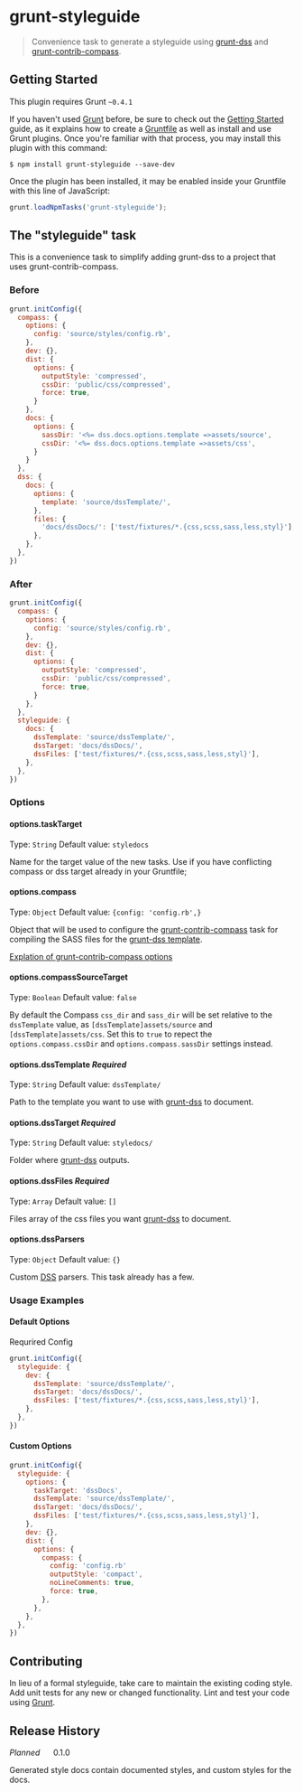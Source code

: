 # grunt-styleguide

> Convenience task to generate a styleguide using [grunt-dss](https://github.com/darcyclarke/grunt-dss) and [grunt-contrib-compass](https://github.com/gruntjs/grunt-contrib-compass/).

## Getting Started
This plugin requires Grunt `~0.4.1`

If you haven't used [Grunt](http://gruntjs.com/) before, be sure to check out the [Getting Started](http://gruntjs.com/getting-started) guide, as it explains how to create a [Gruntfile](http://gruntjs.com/sample-gruntfile) as well as install and use Grunt plugins. Once you're familiar with that process, you may install this plugin with this command:

```shell
$ npm install grunt-styleguide --save-dev
```

Once the plugin has been installed, it may be enabled inside your Gruntfile with this line of JavaScript:

```js
grunt.loadNpmTasks('grunt-styleguide');
```

## The "styleguide" task

This is a convenience task to simplify adding grunt-dss to a project that uses grunt-contrib-compass.

### Before

```js
grunt.initConfig({
  compass: {
    options: {
      config: 'source/styles/config.rb',
    },
    dev: {},
    dist: {
      options: {
        outputStyle: 'compressed',
        cssDir: 'public/css/compressed',
        force: true,
      }
    },
    docs: {
      options: {
        sassDir: '<%= dss.docs.options.template =>assets/source',
        cssDir: '<%= dss.docs.options.template =>assets/css',
      }
    }
  },
  dss: {
    docs: {
      options: {
        template: 'source/dssTemplate/',
      },
      files: {
        'docs/dssDocs/': ['test/fixtures/*.{css,scss,sass,less,styl}'],
      },
    },
  },
})
```

### After

```js
grunt.initConfig({
  compass: {
    options: {
      config: 'source/styles/config.rb',
    },
    dev: {},
    dist: {
      options: {
        outputStyle: 'compressed',
        cssDir: 'public/css/compressed',
        force: true,
      }
    },
  },
  styleguide: {
    docs: {
      dssTemplate: 'source/dssTemplate/',
      dssTarget: 'docs/dssDocs/',
      dssFiles: ['test/fixtures/*.{css,scss,sass,less,styl}'],
    },
  },
})
```

### Options

#### options.taskTarget
Type: `String`
Default value: `styledocs`

Name for the target value of the new tasks. Use if you have conflicting compass or dss target already in your Gruntfile;

#### options.compass
Type: `Object`
Default value: `{config: 'config.rb',}`

Object that will be used to configure the [grunt-contrib-compass](https://github.com/gruntjs/grunt-contrib-compass) task for compiling the SASS files for the [grunt-dss template](https://github.com/darcyclarke/grunt-dss#optionstemplate). 

[Explation of grunt-contrib-compass options](https://github.com/gruntjs/grunt-contrib-compass?source=c#options)

#### options.compassSourceTarget
Type: `Boolean`
Default value: `false`

By default the Compass `css_dir` and `sass_dir` will be set relative to the `dssTemplate` value, as `[dssTemplate]assets/source` and  `[dssTemplate]assets/css`. Set this to `true` to repect the `options.compass.cssDir` and `options.compass.sassDir` settings instead.

#### options.dssTemplate _Required_
Type: `String`
Default value: `dssTemplate/`

Path to the template you want to use with [grunt-dss](https://github.com/darcyclarke/grunt-dss) to document.

#### options.dssTarget _Required_
Type: `String`
Default value: `styledocs/`

Folder where [grunt-dss](https://github.com/darcyclarke/grunt-dss) outputs.

#### options.dssFiles _Required_
Type: `Array`
Default value: `[]`

Files array of the css files you want [grunt-dss](https://github.com/darcyclarke/grunt-dss) to document.

#### options.dssParsers
Type: `Object`
Default value: `{}`

Custom [DSS](https://github.com/darcyclarke/DSS) parsers. This task already has a few.

### Usage Examples

#### Default Options
Requrired Config

```js
grunt.initConfig({
  styleguide: {
    dev: {
      dssTemplate: 'source/dssTemplate/',
      dssTarget: 'docs/dssDocs/',
      dssFiles: ['test/fixtures/*.{css,scss,sass,less,styl}'],
    },
  },
})
```

#### Custom Options

```js
grunt.initConfig({
  styleguide: {
    options: {
      taskTarget: 'dssDocs',
      dssTemplate: 'source/dssTemplate/',
      dssTarget: 'docs/dssDocs/',
      dssFiles: ['test/fixtures/*.{css,scss,sass,less,styl}'],
    },
    dev: {},
    dist: {
      options: {
        compass: {
          config: 'config.rb'
          outputStyle: 'compact',
          noLineComments: true,
          force: true,
        },
      },
    },
  },
})
```

## Contributing
In lieu of a formal styleguide, take care to maintain the existing coding style. Add unit tests for any new or changed functionality. Lint and test your code using [Grunt](http://gruntjs.com/).

## Release History

_Planned_ &nbsp;&nbsp;&nbsp;&nbsp;&nbsp;0.1.0

Generated style docs contain documented styles, and custom styles for the docs.

